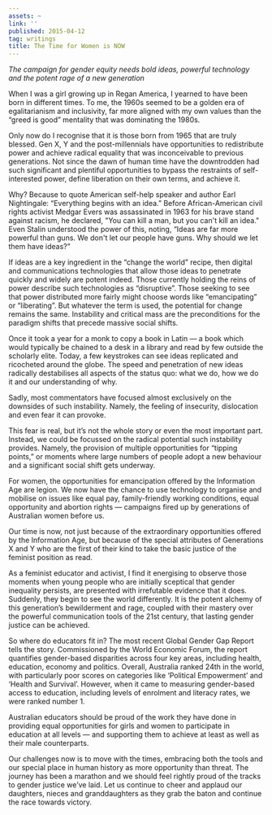 ```yaml
---
assets: ~
link: ''
published: 2015-04-12
tag: writings
title: The Time for Women is NOW
---
```

*The campaign for gender equity needs bold ideas, powerful technology and the potent rage of a new generation*

When I was a girl growing up in Regan America, I yearned to have been born in different times. To me, the 1960s seemed to be a golden era of egalitarianism and inclusivity, far more aligned with my own values than the “greed is good” mentality that was dominating the 1980s. 

Only now do I recognise that it is those born from 1965 that are truly blessed. Gen X, Y and the post-millennials have opportunities to redistribute power and achieve radical equality that was inconceivable to previous generations. Not since the dawn of human time have the downtrodden had such significant and plentiful opportunities to bypass the restraints of self-interested power, define liberation on their own terms, and achieve it. 

Why? Because to quote American self-help speaker and author Earl Nightingale: “Everything begins with an idea.” Before African-American civil rights activist Medgar Evers was assassinated in 1963 for his brave stand against racism, he declared, "You can kill a man, but you can't kill an idea." Even Stalin understood the power of this, noting, “Ideas are far more powerful than guns. We don't let our people have guns. Why should we let them have ideas?”

If ideas are a key ingredient in the “change the world” recipe, then digital and communications technologies that allow those ideas to penetrate quickly and widely are potent indeed. Those currently holding the reins of power describe such technologies as “disruptive”. Those seeking to see that power distributed more fairly might choose words like “emancipating” or “liberating”. But whatever the term is used, the potential for change remains the same. Instability and critical mass are the preconditions for the paradigm shifts that precede massive social shifts. 

Once it took a year for a monk to copy a book in Latin — a book which would typically be chained to a desk in a library and read by few outside the scholarly elite. Today, a few keystrokes can see ideas replicated and ricocheted around the globe. The speed and penetration of new ideas radically destabilises all aspects of the status quo: what we do, how we do it and our understanding of why. 

Sadly, most commentators have focused almost exclusively on the downsides of such instability. Namely, the feeling of insecurity, dislocation and even fear it can provoke. 

This fear is real, but it’s not the whole story or even the most important part. Instead, we could be focussed on the radical potential such instability provides. Namely, the provision of multiple opportunities for “tipping points,” or moments where large numbers of people adopt a new behaviour and a significant social shift gets underway. 

For women, the opportunities for emancipation offered by the Information Age are legion. We now have the chance to use technology to organise and mobilise on issues like equal pay, family-friendly working conditions, equal opportunity and abortion rights — campaigns fired up by generations of Australian women before us. 

Our time is now, not just because of the extraordinary opportunities offered by the Information Age, but because of the special attributes of Generations X and Y who are the first of their kind to take the basic justice of the feminist position as read. 

As a feminist educator and activist, I find it energising to observe those moments when young people who are initially sceptical that gender inequality persists, are presented with irrefutable evidence that it does. Suddenly, they begin to see the world differently. It is the potent alchemy of this generation’s bewilderment and rage, coupled with their mastery over the powerful communication tools of the 21st century, that lasting gender justice can be achieved. 

So where do educators fit in? The most recent Global Gender Gap Report tells the story. Commissioned by the World Economic Forum, the report quantifies gender-based disparities across four key areas, including health, education, economy and politics. Overall, Australia ranked 24th in the world, with particularly poor scores on categories like ‘Political Empowerment’ and ‘Health and Survival’. However, when it came to measuring gender-based access to education, including levels of enrolment and literacy rates, we were ranked number 1. 

Australian educators should be proud of the work they have done in providing equal opportunities for girls and women to participate in education at all levels — and supporting them to achieve at least as well as their male counterparts. 

Our challenges now is to move with the times, embracing both the tools and our special place in human history as more opportunity than threat. The journey has been a marathon and we should feel rightly proud of the tracks to gender justice we’ve laid. Let us continue to cheer and applaud our daughters, nieces and granddaughters as they grab the baton and continue the race towards victory. 